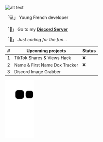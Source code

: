 ![alt text](https://github.com/AdemoYT/AdemoYT/blob/main/Sans%20titre.jpg?raw=true)


「💻」 Young French developer

「🎍」 Go to my **[Discord Server]()**

「🎈」 *Just coding for the fun...*


|  #  |      Upcoming projects              |      Status       |
|-----|-------------------------------------|-------------------|
|  1  |      TikTok Shares & Views Hack     |         ❌        |
|  2  |      Name & First Name Dox Tracker  |         ❌        |
|  3  |      Discord Image Grabber |

![alt text](https://github.com/rafaballerini/rafaballerini/raw/output/github-contribution-grid-snake.svg)

